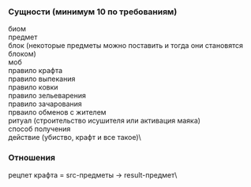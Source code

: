 ### Сущности (минимум 10 по требованиям)

биом\
предмет\
блок (некоторые предметы можно поставить и тогда они становятся блоком)\
моб\
правило крафта\
правило выпекания\
правило ковки\
правило зельеварения\
правило зачарования\
прваило обменов с жителем\
ритуал (строительство исушителя или активация маяка)\
способ получения\
действие (убиство, крафт и все такое)\

### Отношения 

рецпет крафта = src-предметы -> result-предмет\


